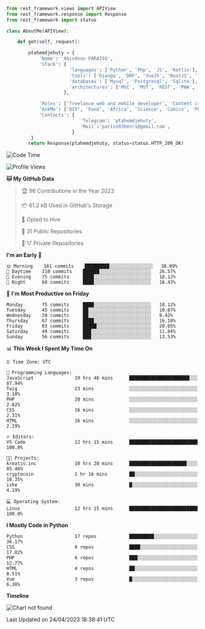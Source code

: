 ###
```python
from rest_framework.views import APIView
from rest_framework.response import Response
from rest_framework import status

class AboutMe(APIView):

    def get(self, request):

        ptahemdjehuty = {
            'Name': 'Abiodoun PARAISO',
            'Stack': {
                       'languages': ['Python', 'Php', 'JS', 'Kotlin'],
                       'tools': ['Django', 'DRF', 'VueJS', 'NuxtJS', 'Threejs' 'React', 'Kotlin', 'Electron'],
                       'databases': ['Mysql', 'Postgresql', 'Sqlite'],
                       'architectures': ['MVC', 'MVT', 'REST', 'PWA', 'SPA', 'MicroServices']
                     },

            'Roles': ['freelance web and mobile developer', 'Content creator', 'Teacher', 'Mentor'],
            'AskMe': ['DIY', 'Food', 'Africa', 'Science', 'Comics', 'Photography', 'Tech', 'Programming'],
            'Contacts': {
                           'Telegram': 'ptahemdjehuty',
                           'Mail':'pariso03henri@gmail.com',
                        }
         }
        return Response(ptahemdjehuty, status=status.HTTP_200_OK)

```                    

<!--START_SECTION:waka-->
![Code Time](http://img.shields.io/badge/Code%20Time-520%20hrs%2059%20mins-blue)

![Profile Views](http://img.shields.io/badge/Profile%20Views-0-blue)

**🐱 My GitHub Data** 

> 🏆 96 Contributions in the Year 2023
 > 
> 📦 61.2 kB Used in GitHub's Storage 
 > 
> 💼 Opted to Hire
 > 
> 📜 31 Public Repositories 
 > 
> 🔑 17 Private Repositories  
 > 
**I'm an Early 🐤** 

```text
🌞 Morning    161 commits    █████████░░░░░░░░░░░░░░░░   38.89% 
🌆 Daytime    110 commits    ██████░░░░░░░░░░░░░░░░░░░   26.57% 
🌃 Evening    75 commits     ████░░░░░░░░░░░░░░░░░░░░░   18.12% 
🌙 Night      68 commits     ████░░░░░░░░░░░░░░░░░░░░░   16.43%

```
📅 **I'm Most Productive on Friday** 

```text
Monday       75 commits     ████░░░░░░░░░░░░░░░░░░░░░   18.12% 
Tuesday      45 commits     ██░░░░░░░░░░░░░░░░░░░░░░░   10.87% 
Wednesday    39 commits     ██░░░░░░░░░░░░░░░░░░░░░░░   9.42% 
Thursday     67 commits     ████░░░░░░░░░░░░░░░░░░░░░   16.18% 
Friday       83 commits     █████░░░░░░░░░░░░░░░░░░░░   20.05% 
Saturday     49 commits     ███░░░░░░░░░░░░░░░░░░░░░░   11.84% 
Sunday       56 commits     ███░░░░░░░░░░░░░░░░░░░░░░   13.53%

```


📊 **This Week I Spent My Time On** 

```text
⌚︎ Time Zone: UTC

💬 Programming Languages: 
JavaScript               10 hrs 46 mins      ██████████████████████░░░   87.94% 
Twig                     23 mins             ░░░░░░░░░░░░░░░░░░░░░░░░░   3.18% 
PHP                      20 mins             ░░░░░░░░░░░░░░░░░░░░░░░░░   2.82% 
CSS                      16 mins             ░░░░░░░░░░░░░░░░░░░░░░░░░   2.31% 
HTML                     16 mins             ░░░░░░░░░░░░░░░░░░░░░░░░░   2.29%

🔥 Editors: 
VS Code                  12 hrs 15 mins      █████████████████████████   100.0%

🐱‍💻 Projects: 
kreativ.inc              10 hrs 28 mins      █████████████████████░░░░   85.46% 
cryptocoin               1 hr 16 mins        ██░░░░░░░░░░░░░░░░░░░░░░░   10.35% 
ishe                     30 mins             █░░░░░░░░░░░░░░░░░░░░░░░░   4.19%

💻 Operating System: 
Linux                    12 hrs 15 mins      █████████████████████████   100.0%

```

**I Mostly Code in Python** 

```text
Python                   17 repos            █████████░░░░░░░░░░░░░░░░   36.17% 
CSS                      8 repos             ████░░░░░░░░░░░░░░░░░░░░░   17.02% 
PHP                      6 repos             ███░░░░░░░░░░░░░░░░░░░░░░   12.77% 
HTML                     4 repos             ██░░░░░░░░░░░░░░░░░░░░░░░   8.51% 
Vue                      3 repos             █░░░░░░░░░░░░░░░░░░░░░░░░   6.38%

```


**Timeline**

![Chart not found](https://raw.githubusercontent.com/ptahemdjehuty/ptahemdjehuty/main/charts/bar_graph.png) 


 Last Updated on 24/04/2023 18:38:41 UTC
<!--END_SECTION:waka-->
